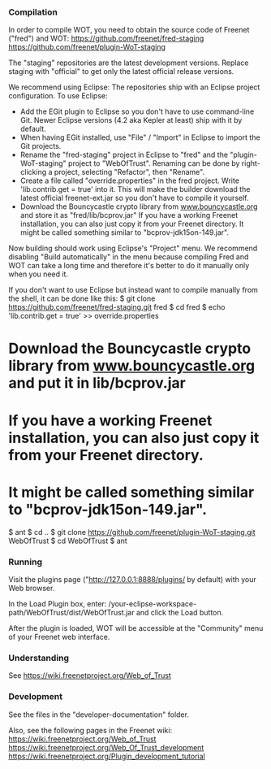 ### Compilation

In order to compile WOT, you need to obtain the source code of Freenet ("fred") and WOT:
https://github.com/freenet/fred-staging
https://github.com/freenet/plugin-WoT-staging

The "staging" repositories are the latest development versions. Replace staging with "official" to get only
the latest official release versions.

We recommend using Eclipse: The repositories ship with an Eclipse project configuration.
To use Eclipse:
- Add the EGit plugin to Eclipse so you don't have to use command-line Git. Newer Eclipse versions 
(4.2 aka Kepler at least) ship with it by default.
-  When having EGit installed, use "File" / "Import" in Eclipse to import the Git projects.
- Rename the "fred-staging" project in Eclipse to "fred" and the "plugin-WoT-staging"
project to "WebOfTrust". Renaming can be done by right-clicking a project, selecting "Refactor", then "Rename".
- Create a file called "override.properties" in the fred project. Write 'lib.contrib.get = true' into it.
This will make the builder download the latest official freenet-ext.jar so you don't have to compile it yourself.
- Download the Bouncycastle crypto library from www.bouncycastle.org and store it as "fred/lib/bcprov.jar"
If you have a working Freenet installation, you can also just copy it from your Freenet directory.
It might be called something similar to "bcprov-jdk15on-149.jar".

Now building should work using Eclipse's "Project" menu. 
We recommend disabling "Build automatically" in the menu because compiling Fred and WOT can take 
a long time and therefore it's better to do it manually only when you need it.

If you don't want to use Eclipse but instead want to compile manually from the shell, it can be done like this:
  $ git clone https://github.com/freenet/fred-staging.git fred
  $ cd fred
  $ echo 'lib.contrib.get = true' >> override.properties
  # Download the Bouncycastle crypto library from www.bouncycastle.org and put it in lib/bcprov.jar
  # If you have a working Freenet installation, you can also just copy it from your Freenet directory.
  # It might be called something similar to "bcprov-jdk15on-149.jar".
  $ ant
  $ cd ..
  $ git clone https://github.com/freenet/plugin-WoT-staging.git WebOfTrust
  $ cd WebOfTrust
  $ ant

### Running

Visit the plugins page ("http://127.0.0.1:8888/plugins/ by default) with your Web browser.

In the Load Plugin box, enter: /your-eclipse-workspace-path/WebOfTrust/dist/WebOfTrust.jar and click the Load button.

After the plugin is loaded, WOT will be accessible at the "Community" menu of your Freenet web interface.

### Understanding

See https://wiki.freenetproject.org/Web_of_Trust


### Development

See the files in the "developer-documentation" folder.

Also, see the following pages in the Freenet wiki:
https://wiki.freenetproject.org/Web_of_Trust
https://wiki.freenetproject.org/Web_Of_Trust_development
https://wiki.freenetproject.org/Plugin_development_tutorial
